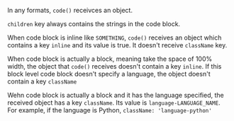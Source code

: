 In any formats, `code()` receivces an object.

`children` key always contains the strings in the code block.

When code block is inline like `SOMETHING`, `code()` receives an object which contains a key `inline` and its value is true. It doesn't receive `className` key.

When code block is actually a block, meaning take the space of 100% width, the object that `code()` receives doesn't contain a key `inline`. If this block level code block doesn't specify a language, the object doesn't contain a key `className`

Wehn code block is actually a block and it has the language specified, the received object has a key `className`. Its value is `language-LANGUAGE_NAME`. For example, if the language is Python, `className: 'language-python'`